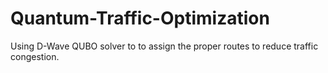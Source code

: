 # Quantum-Traffic-Optimization
Using D-Wave QUBO solver to to assign the proper routes to reduce traffic congestion.
